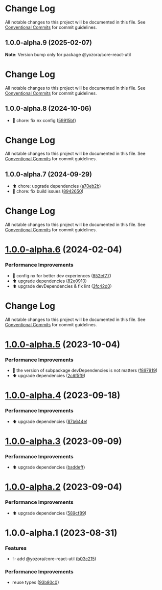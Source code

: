 # Change Log

All notable changes to this project will be documented in this file. See
[Conventional Commits](https://conventionalcommits.org) for commit guidelines.

## 1.0.0-alpha.9 (2025-02-07)

**Note:** Version bump only for package @yozora/core-react-util

# Change Log

All notable changes to this project will be documented in this file. See
[Conventional Commits](https://conventionalcommits.org) for commit guidelines.

## 1.0.0-alpha.8 (2024-10-06)

- :wrench: chore: fix nx config ([59915bf](https://github.com/yozorajs/yozora-react/commit/59915bf))

# Change Log

All notable changes to this project will be documented in this file. See
[Conventional Commits](https://conventionalcommits.org) for commit guidelines.

## 1.0.0-alpha.7 (2024-09-29)

- :arrow_up: chore: upgrade dependencies
  ([a70eb2b](https://github.com/yozorajs/yozora-react/commit/a70eb2b))
- :wrench: chore: fix build issues
  ([8942650](https://github.com/yozorajs/yozora-react/commit/8942650))

# Change Log

All notable changes to this project will be documented in this file. See
[Conventional Commits](https://conventionalcommits.org) for commit guidelines.

# [1.0.0-alpha.6](https://github.com/yozorajs/yozora-react/compare/@yozora/core-react-util@1.0.0-alpha.5...@yozora/core-react-util@1.0.0-alpha.6) (2024-02-04)

### Performance Improvements

- 🔧 config nx for better dev experiences
  ([852ef77](https://github.com/yozorajs/yozora-react/commit/852ef7776a6d35c984464fe5dd73cf594302e69e))
- ⬆️ upgrade dependencies
  ([82e0910](https://github.com/yozorajs/yozora-react/commit/82e09108ce2a0127098db372655fdb0d7dbe4a5b))
- ⬆️ upgrade devDependencies & fix lint
  ([3fc42d0](https://github.com/yozorajs/yozora-react/commit/3fc42d0139f59646673fe87541966656a162e79f))

# Change Log

All notable changes to this project will be documented in this file. See
[Conventional Commits](https://conventionalcommits.org) for commit guidelines.

# [1.0.0-alpha.5](https://github.com/yozorajs/yozora-react/compare/@yozora/core-react-util@1.0.0-alpha.4...@yozora/core-react-util@1.0.0-alpha.5) (2023-10-04)

### Performance Improvements

- 🔧 the version of subpackage devDependencies is not matters
  ([f897919](https://github.com/yozorajs/yozora-react/commit/f897919bece6b41eb0f9f85af7a2b30d1a190587))
- ⬆️ upgrade dependencies
  ([2c6f5f9](https://github.com/yozorajs/yozora-react/commit/2c6f5f9209ef0acb5536d5ed6e52d56f17ba07dc))

# [1.0.0-alpha.4](https://github.com/yozorajs/yozora-react/compare/@yozora/core-react-util@1.0.0-alpha.3...@yozora/core-react-util@1.0.0-alpha.4) (2023-09-18)

### Performance Improvements

- ⬆️ upgrade dependencies
  ([87b644e](https://github.com/yozorajs/yozora-react/commit/87b644e5ff339477b64a3b6e3837b3f1797dddd0))

# [1.0.0-alpha.3](https://github.com/yozorajs/yozora-react/compare/@yozora/core-react-util@1.0.0-alpha.2...@yozora/core-react-util@1.0.0-alpha.3) (2023-09-09)

### Performance Improvements

- ⬆️ upgrade dependencies
  ([baddeff](https://github.com/yozorajs/yozora-react/commit/baddeff521b68874e08fb4f99d04e4f13499ea4e))

# [1.0.0-alpha.2](https://github.com/yozorajs/yozora-react/compare/@yozora/core-react-util@1.0.0-alpha.1...@yozora/core-react-util@1.0.0-alpha.2) (2023-09-04)

### Performance Improvements

- ⬆️ upgrade dependencies
  ([589cf89](https://github.com/yozorajs/yozora-react/commit/589cf897bc3dd2f27bc76f1dfb0d73e95117e0f8))

# 1.0.0-alpha.1 (2023-08-31)

### Features

- ✨ add @yozora/core-react-util
  ([b03c215](https://github.com/yozorajs/yozora-react/commit/b03c21572eca5095dfe4cbacb759cad1dee1c64f))

### Performance Improvements

- reuse types
  ([93b80c0](https://github.com/yozorajs/yozora-react/commit/93b80c06d1f0311f5e7ddf8561f5a7793b4ad321))
